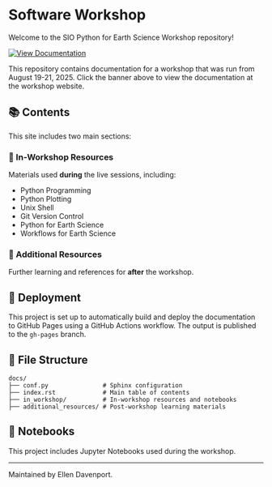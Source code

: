 # Software Workshop

Welcome to the SIO Python for Earth Science Workshop repository!

[![View Documentation](https://img.shields.io/badge/docs-live-blue.svg)](https://eldavenport.github.io/SIO-PythonEarthScience)

This repository contains documentation for a workshop that was run from August 19-21, 2025. Click the banner above to view the documentation at the workshop website.

## 📚 Contents

This site includes two main sections:

### 🔹 In-Workshop Resources
Materials used **during** the live sessions, including:
- Python Programming
- Python Plotting
- Unix Shell
- Git Version Control
- Python for Earth Science
- Workflows for Earth Science

### 🔹 Additional Resources
Further learning and references for **after** the workshop.

## 🚀 Deployment

This project is set up to automatically build and deploy the documentation to GitHub Pages using a GitHub Actions workflow. The output is published to the `gh-pages` branch.

## 📂 File Structure

```
docs/
├── conf.py               # Sphinx configuration
├── index.rst             # Main table of contents
├── in_workshop/          # In-workshop resources and notebooks
├── additional_resources/ # Post-workshop learning materials
```

## 🧪 Notebooks

This project includes Jupyter Notebooks used during the workshop.

---

Maintained by Ellen Davenport.
